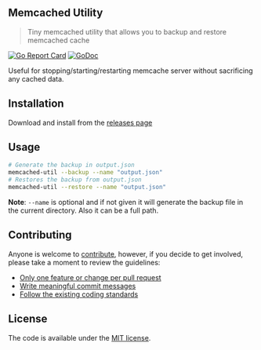 ## Memcached Utility
> Tiny memcached utility that allows you to backup and restore memcached cache

[![Go Report Card](https://goreportcard.com/badge/github.com/me-io/memcached-util)](https://goreportcard.com/report/github.com/me-io/memcached-util)
[![GoDoc](https://godoc.org/github.com/me-io/memcached-util?status.svg)](https://godoc.org/github.com/me-io/memcached-util)

Useful for stopping/starting/restarting memcache server without sacrificing any cached data.

## Installation

Download and install from the [releases page](https://github.com/me-io/memcached-util/releases)

## Usage

```sh
# Generate the backup in output.json
memcached-util --backup --name "output.json"
# Restores the backup from output.json
memcached-util --restore --name "output.json"
```

**Note**: `--name` is optional and if not given it will generate the backup file in the current directory. Also it can be a full path.

## Contributing

Anyone is welcome to [contribute](CONTRIBUTING.md), however, if you decide to get involved, please take a moment to review the guidelines:

* [Only one feature or change per pull request](CONTRIBUTING.md#only-one-feature-or-change-per-pull-request)
* [Write meaningful commit messages](CONTRIBUTING.md#write-meaningful-commit-messages)
* [Follow the existing coding standards](CONTRIBUTING.md#follow-the-existing-coding-standards)


## License

The code is available under the [MIT license](LICENSE.md).

